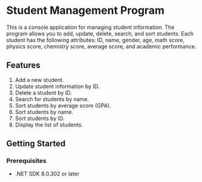 # Student Management Program

This is a console application for managing student information. The program allows you to add, update, delete, search, and sort students. Each student has the following attributes: ID, name, gender, age, math score, physics score, chemistry score, average score, and academic performance.

## Features

1. Add a new student.
2. Update student information by ID.
3. Delete a student by ID.
4. Search for students by name.
5. Sort students by average score (GPA).
6. Sort students by name.
7. Sort students by ID.
8. Display the list of students.

## Getting Started

### Prerequisites

- .NET SDK 8.0.302 or later
